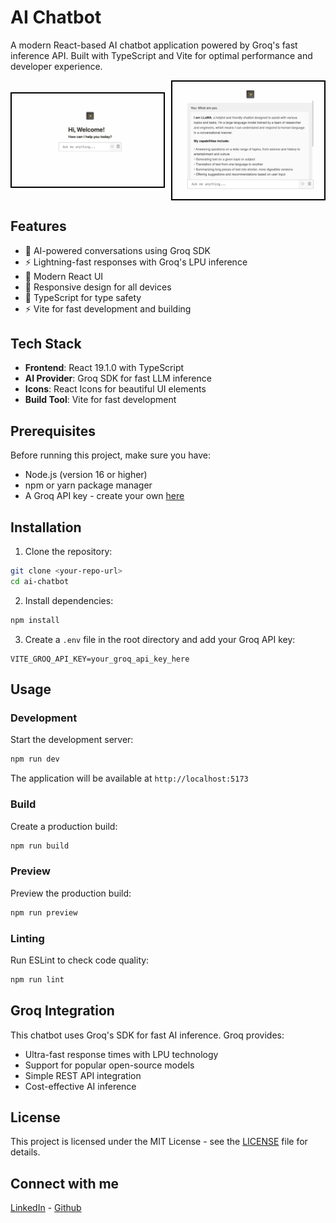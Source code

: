 # AI Chatbot

A modern React-based AI chatbot application powered by Groq's fast inference API. Built with TypeScript and Vite for optimal performance and developer experience.

  <div align="center" style="display: flex; justify-content: center; align-items:center;gap: 10px; flex-wrap: wrap;">
  <div style="flex: 1; max-width: 400px; border:2px solid black;">
    <img src="./src/assets/homepage.png" alt="Chatbot Homepage" width="400">
  </div>
  <div style="flex: 1; max-width: 400px; border:2px solid black;">
    <img src="./src/assets/response.png" alt="Chat bot response" width="400">
   
  </div>
</div>

## Features

- 🤖 AI-powered conversations using Groq SDK
- ⚡ Lightning-fast responses with Groq's LPU inference
- 🎨 Modern React UI
- 📱 Responsive design for all devices
- 🔧 TypeScript for type safety
- ⚡ Vite for fast development and building

## Tech Stack

- **Frontend**: React 19.1.0 with TypeScript
- **AI Provider**: Groq SDK for fast LLM inference
- **Icons**: React Icons for beautiful UI elements
- **Build Tool**: Vite for fast development

## Prerequisites

Before running this project, make sure you have:

- Node.js (version 16 or higher)
- npm or yarn package manager
- A Groq API key - create your own [here](https://console.groq.com)

## Installation

1. Clone the repository:

```bash
git clone <your-repo-url>
cd ai-chatbot
```

2. Install dependencies:

```bash
npm install
```

3. Create a `.env` file in the root directory and add your Groq API key:

```env
VITE_GROQ_API_KEY=your_groq_api_key_here
```

## Usage

### Development

Start the development server:

```bash
npm run dev
```

The application will be available at `http://localhost:5173`

### Build

Create a production build:

```bash
npm run build
```

### Preview

Preview the production build:

```bash
npm run preview
```

### Linting

Run ESLint to check code quality:

```bash
npm run lint
```

## Groq Integration

This chatbot uses Groq's SDK for fast AI inference. Groq provides:

- Ultra-fast response times with LPU technology
- Support for popular open-source models
- Simple REST API integration
- Cost-effective AI inference

## License

This project is licensed under the MIT License - see the [LICENSE](LICENSE) file for details.

## Connect with me

[LinkedIn](https://www.linkedin.com/in/deepprajapati) -
[Github](https://github.com/dprajapati4/)
